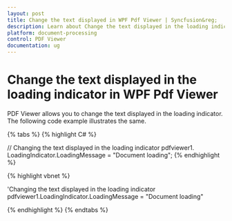 ```yaml
---
layout: post
title: Change the text displayed in WPF Pdf Viewer | Syncfusion&reg;
description: Learn about Change the text displayed in the loading indicator support in Syncfusion<sup>&reg;</sup>; WPF Pdf Viewer control and more.
platform: document-processing
control: PDF Viewer
documentation: ug
---
```


# Change the text displayed in the loading indicator in WPF Pdf Viewer

PDF Viewer allows you to change the text displayed in the loading indicator. The following code example illustrates the same.

{% tabs %}
{% highlight C# %}

// Changing the text displayed in the loading indicator
pdfviewer1. LoadingIndicator.LoadingMessage = "Document loading";
{% endhighlight %}




{% highlight vbnet %}

'Changing the text displayed in the loading indicator
pdfviewer1.LoadingIndicator.LoadingMessage = "Document loading"

{% endhighlight %}
{% endtabs %}
